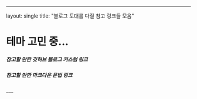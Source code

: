 ---
layout: single
title: "블로그 토대를 다질 참고 링크들 모음"

# 테마 고민 중...

<h5>참고할 만한 깃허브 블로그 커스텀 링크</h5>
<https://velog.io/@eona1301/Github-Blog-Jekyll-minimal-mistakes/>

<h5>참고할 만한 마크다운 문법 링크</h5>
<https://gist.github.com/ihoneymon/652be052a0727ad59601/>
___


